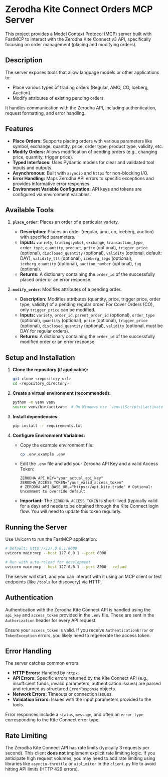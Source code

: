 # Zerodha Kite Connect Orders MCP Server

This project provides a Model Context Protocol (MCP) server built with FastMCP to interact with the Zerodha Kite Connect v3 API, specifically focusing on order management (placing and modifying orders).

## Description

The server exposes tools that allow language models or other applications to:

*   Place various types of trading orders (Regular, AMO, CO, Iceberg, Auction).
*   Modify attributes of existing pending orders.

It handles communication with the Zerodha API, including authentication, request formatting, and error handling.

## Features

*   **Place Orders:** Supports placing orders with various parameters like symbol, exchange, quantity, price, order type, product type, validity, etc.
*   **Modify Orders:** Allows modification of pending orders (e.g., changing price, quantity, trigger price).
*   **Typed Interfaces:** Uses Pydantic models for clear and validated tool inputs and outputs.
*   **Asynchronous:** Built with `asyncio` and `httpx` for non-blocking I/O.
*   **Error Handling:** Maps Zerodha API errors to specific exceptions and provides informative error responses.
*   **Environment Variable Configuration:** API keys and tokens are configured via environment variables.

## Available Tools

1.  **`place_order`**: Places an order of a particular variety.
    *   **Description:** Places an order (regular, amo, co, iceberg, auction) with specified parameters.
    *   **Inputs:** `variety`, `tradingsymbol`, `exchange`, `transaction_type`, `order_type`, `quantity`, `product`, `price` (optional), `trigger_price` (optional), `disclosed_quantity` (optional), `validity` (optional, default: DAY), `validity_ttl` (optional), `iceberg_legs` (optional), `iceberg_quantity` (optional), `auction_number` (optional), `tag` (optional).
    *   **Returns:** A dictionary containing the `order_id` of the successfully placed order or an error response.

2.  **`modify_order`**: Modifies attributes of a pending order.
    *   **Description:** Modifies attributes (quantity, price, trigger price, order type, validity) of a pending regular order. For Cover Orders (CO), only `trigger_price` can be modified.
    *   **Inputs:** `variety`, `order_id`, `parent_order_id` (optional), `order_type` (optional), `quantity` (optional), `price` (optional), `trigger_price` (optional), `disclosed_quantity` (optional), `validity` (optional, must be DAY for regular orders).
    *   **Returns:** A dictionary containing the `order_id` of the successfully modified order or an error response.

## Setup and Installation

1.  **Clone the repository (if applicable):**
    ```bash
    git clone <repository_url>
    cd <repository_directory>
    ```

2.  **Create a virtual environment (recommended):**
    ```bash
    python -m venv venv
    source venv/bin/activate  # On Windows use `venv\\Scripts\\activate`
    ```

3.  **Install dependencies:**
    ```bash
    pip install -r requirements.txt
    ```

4.  **Configure Environment Variables:**
    *   Copy the example environment file:
        ```bash
        cp .env.example .env
        ```
    *   Edit the `.env` file and add your Zerodha API Key and a valid Access Token:
        ```dotenv
        ZERODHA_API_KEY="your_actual_api_key"
        ZERODHA_ACCESS_TOKEN="your_valid_access_token"
        # ZERODHA_API_BASE_URL="https://api.kite.trade" # Optional: Uncomment to override default
        ```
    *   **Important:** The `ZERODHA_ACCESS_TOKEN` is short-lived (typically valid for a day) and needs to be obtained through the Kite Connect login flow. You will need to update this token regularly.

## Running the Server

Use Uvicorn to run the FastMCP application:

```bash
# Default: http://127.0.0.1:8000
uvicorn main:mcp --host 127.0.0.1 --port 8000

# Run with auto-reload for development
uvicorn main:mcp --host 127.0.0.1 --port 8000 --reload
```

The server will start, and you can interact with it using an MCP client or test endpoints (like `/tools` for discovery) via HTTP.

## Authentication

Authentication with the Zerodha Kite Connect API is handled using the `api_key` and `access_token` provided in the `.env` file. These are sent in the `Authorization` header for every API request.

Ensure your `access_token` is valid. If you receive `AuthenticationError` or `TokenException` errors, you likely need to regenerate the access token.

## Error Handling

The server catches common errors:

*   **HTTP Errors:** Handled by `httpx`.
*   **API Errors:** Specific errors returned by the Kite Connect API (e.g., insufficient funds, invalid parameters, authentication issues) are parsed and returned as structured `ErrorResponse` objects.
*   **Network Errors:** Timeouts or connection issues.
*   **Validation Errors:** Issues with the input parameters provided to the tools.

Error responses include a `status`, `message`, and often an `error_type` corresponding to the Kite Connect error type.

## Rate Limiting

The Zerodha Kite Connect API has rate limits (typically 3 requests per second). This client **does not** implement explicit rate limiting logic. If you anticipate high request volumes, you may need to add rate limiting using libraries like `asyncio-throttle` or `aiolimiter` in the `client.py` file to avoid hitting API limits (HTTP 429 errors).
